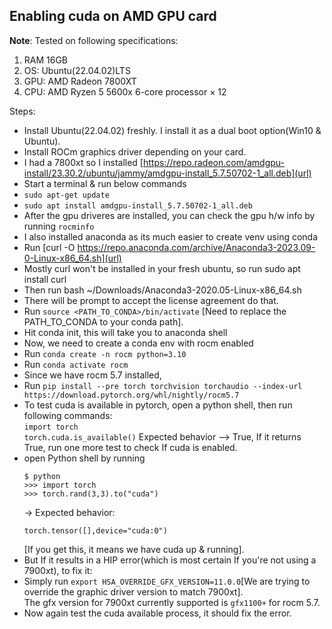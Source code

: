 ## Enabling cuda on AMD GPU card

**Note**: Tested on following specifications:
  1) RAM 16GB
  2) OS: Ubuntu(22.04.02)LTS
  3) GPU: AMD Radeon 7800XT
  4) CPU: AMD Ryzen 5 5600x 6-core processor × 12

Steps:

- Install Ubuntu(22.04.02) freshly. I install it as a dual boot option(Win10 & Ubuntu).
- Install ROCm graphics driver depending on your card.
- I had a 7800xt so I installed [https://repo.radeon.com/amdgpu-install/23.30.2/ubuntu/jammy/amdgpu-install_5.7.50702-1_all.deb](url)
- Start a terminal & run below commands
- `sudo apt-get update`
- `sudo apt install amdgpu-install_5.7.50702-1_all.deb`
- After the gpu driveres are installed, you can check the gpu h/w info by running `rocminfo`
- I also installed anaconda as its much easier to create venv using conda
- Run [curl -O https://repo.anaconda.com/archive/Anaconda3-2023.09-0-Linux-x86_64.sh](url)
- Mostly curl won't be installed in your fresh ubuntu, so run sudo apt install curl
- Then run bash ~/Downloads/Anaconda3-2020.05-Linux-x86_64.sh
- There will be prompt to accept the license agreement do that.
- Run `source <PATH_TO_CONDA>/bin/activate` [Need to replace the PATH_TO_CONDA to your conda path].
- Hit conda init, this will take you to anaconda shell
- Now, we need to create a conda env with rocm enabled
- Run `conda create -n rocm python=3.10`
- Run `conda activate rocm`
- Since we have rocm 5.7 installed,
- Run `pip install --pre torch torchvision torchaudio --index-url https://download.pytorch.org/whl/nightly/rocm5.7`
- To test cuda is available in pytorch, open a python shell, then run following commands:</br>
  `import torch`</br>
  `torch.cuda.is_available()`
  Expected behavior --> True, If it returns True, run one more test to check If cuda is enabled.
- open Python shell by running
  ```
  $ python
  >>> import torch
  >>> torch.rand(3,3).to("cuda")
  ```
  -> Expected behavior: </br>
  ```
  torch.tensor([],device="cuda:0")
  ```
  [If you get this, it means we have cuda up & running]. 
- But If it results in a HIP error(which is most certain If you're not using a 7900xt), to fix it:
- Simply run `export HSA_OVERRIDE_GFX_VERSION=11.0.0`[We are trying to override the graphic driver version to match 7900xt].</br>The gfx version for 7900xt currently supported is `gfx1100+` for rocm 5.7.
- Now again test the cuda available process, it should fix the error.
